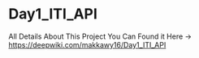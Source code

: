 # Day1_ITI_API

All Details About This Project You Can Found it Here → 
https://deepwiki.com/makkawy16/Day1_ITI_API

